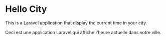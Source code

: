 # Hello City

This is a Laravel application that display the current time in your city.

Ceci est une application Laravel qui affiche l'heure actuelle dans votre ville.